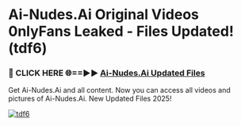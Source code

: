 # Ai-Nudes.Ai Original Videos 0nlyFans Leaked - Files Updated! (tdf6)

<h3>🔴 CLICK HERE 🌐==►► <a href="https://tinyurl.com/y5r63du9" rel="nofollow">Ai-Nudes.Ai Updated Files</a></h3>

Get Ai-Nudes.Ai and all content. Now you can access all videos and pictures of Ai-Nudes.Ai. New Updated Files 2025!

[![tdf6](https://i.imgur.com/UVo9nyh.gif)](https://tinyurl.com/y5r63du9)
